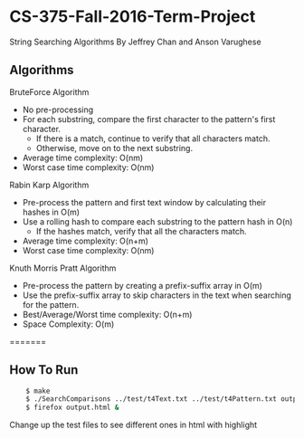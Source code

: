 # CS-375-Fall-2016-Term-Project
String Searching Algorithms
By Jeffrey Chan and Anson Varughese

## Algorithms
 BruteForce Algorithm
- No pre-processing
- For each substring, compare the first character to the pattern's first character.
	- If there is a match, continue to verify that all characters match.
	- Otherwise, move on to the next substring.
- Average time complexity: O(nm)
- Worst case time complexity: O(nm)

Rabin Karp Algorithm
- Pre-process the pattern and first text window by calculating their hashes in O(m)
- Use a rolling hash to compare each substring to the pattern hash in O(n)
	- If the hashes match, verify that all the characters match.
- Average time complexity: O(n+m)
- Worst case time complexity: O(nm)

Knuth Morris Pratt Algorithm
- Pre-process the pattern by creating a prefix-suffix array in O(m)
- Use the prefix-suffix array to skip characters in the text when searching for the pattern. 
- Best/Average/Worst time complexity: O(n+m)
- Space Complexity: O(m)

=======
## How To Run
```sh
	$ make
	$ ./SearchComparisons ../test/t4Text.txt ../test/t4Pattern.txt output.html
	$ firefox output.html & 
```
Change up the test files to see different ones in html with highlight	

